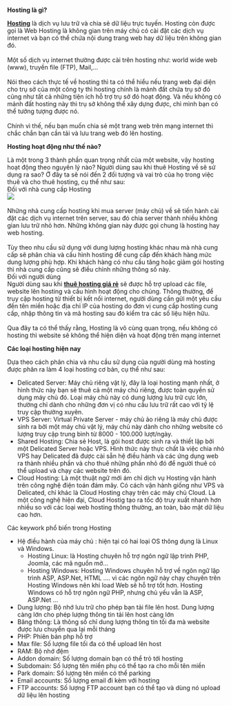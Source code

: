 **Hosting là gì?**

**[Hosting](https://hostingviet.vn/host-la-gi)** là dịch vụ lưu trữ và chia sẻ dữ liệu trực tuyến. Hosting còn được gọi là Web Hosting là không gian trên máy chủ có cài đặt các dịch vụ internet và bạn có thể chứa nội dung trang web hay dữ liệu trên không gian đó.  
   
Một số dịch vụ internet thường được cài trên hosting như: world wide web (www), truyền file (FTP), Mail,...  
   
Nói theo cách thực tế về hosting thì ta có thể hiểu nếu trang web đại diện cho trụ sở của một công ty thì hosting chính là mảnh đất chứa trụ sở đó cũng như tất cả những tiện ích hỗ trợ trụ sở đó hoạt động. Và nếu không có mảnh đất hosting này thì trụ sở không thể xây dựng được, chỉ mình bạn có thể tưởng tượng được nó.  
   
Chính vì thế, nếu bạn muốn chia sẻ một trang web trên mạng internet thì chắc chắn bạn cần tải và lưu trang web đó lên hosting.

**Hosting hoạt động như thế nào?**

Là một trong 3 thành phần quan trọng nhất của một website, vậy hosting hoạt động theo nguyên lý nào? Người dùng sau khi thuê Hosting về sẽ sử dụng ra sao? Ở đây ta sẽ nói đến 2 đối tượng và vai trò của họ trong việc thuê và cho thuê hosting, cụ thể như sau:  
Đối với nhà cung cấp Hosting  
![](http://phuongtanthanh.gov.vn/uploads/news/2020_10/image-20201029105521-2.jpeg)  
   
Những nhà cung cấp hosting khi mua server (máy chủ) về sẽ tiến hành cài đặt các dịch vụ internet trên server, sau đó chia server thành nhiều không gian lưu trữ nhỏ hơn. Những không gian này được gọi chung là hosting hay web hosting.  
   
Tùy theo nhu cầu sử dụng với dung lượng hosting khác nhau mà nhà cung cấp sẽ phân chia và cấu hình hosting để cung cấp đến khách hàng mức dung lượng phù hợp. Khi khách hàng có nhu cầu tăng hoặc giảm gói hosting thì nhà cung cấp cũng sẽ điều chỉnh những thông số này.  
Đối với người dùng  
Người dùng sau khi **[thuê hosting giá rẻ](https://hostingviet.vn/hosting-gia-re)** sẽ được hỗ trợ upload các file, website lên hosting và cấu hình hoạt động cho chúng. Thông thường, để truy cập hosting từ thiết bị kết nối internet, người dùng cần gửi một yêu cầu đến tên miền hoặc địa chỉ IP của hosting do đơn vị cung cấp hosting cung cấp, nhập thông tin và mã hosting sau đó kiểm tra các số liệu hiện hữu.  
   
Qua đây ta có thể thấy rằng, Hosting là vô cùng quan trọng, nếu không có hosting thì website sẽ không thể hiện diện và hoạt động trên mạng internet

**Các loại hosting hiện nay**

Dựa theo cách phân chia và nhu cầu sử dụng của người dùng mà hosting được phân ra làm 4 loại hosting cơ bản, cụ thể như sau:

- Delicated Server: Máy chủ riêng vật lý, đây là loại hosting mạnh nhất, ở hình thức này bạn sẽ thuê cả một máy chủ riêng, được toàn quyền sử dụng máy chủ đó. Loại máy chủ này có dung lượng lưu trữ cực lớn, thường chỉ dành cho những đơn vị có nhu cầu lưu trữ rất cao với tỷ lệ truy cập thường xuyên.
- VPS Server: Virtual Private Server - máy chủ ảo riêng là máy chủ được sinh ra bởi một máy chủ vật lý, máy chủ này dành cho những website có lượng truy cập trung bình từ 8000 - 100.000 lượt/ngày.
- Shared Hosting: Chia sẻ Host, là gói host được sinh ra và thiết lập bởi một Delicated Server hoặc VPS. Hình thức này thực chất là việc chia nhỏ VPS hay Delicated đã được cài sẵn hệ điều hành và các ứng dụng web ra thành nhiều phần và cho thuê những phần nhỏ đó để người thuê có thể upload và chạy các website trên đó.
- Cloud Hosting: Là một thuật ngữ mới ám chỉ dịch vụ Hosting vận hành trên công nghệ điện toán đám mây. Có cách vận hành giống như VPS và Delicated, chỉ khác là Cloud Hosting chạy trên các máy chủ Cloud. Là một công nghệ hiện đại, Cloud Hostig tạo ra tốc độ truy xuất nhanh hơn nhiều so với các loại web hosting thông thường, an toàn, bảo mật dữ liệu cao hơn.

Các keywork phổ biến trong Hosting 

- Hệ điều hành của máy chủ : hiện tại có hai loại OS thông dụng là Linux và Windows.
  - Hosting Linux: là Hosting chuyên hỗ trợ ngôn ngữ lập trình PHP, Joomla, các mã nguồn mở…
  - Hosting Windows: Hosting Windows chuyên hỗ trợ về ngôn ngữ lập trình ASP, ASP.Net, HTML …. vì các ngôn ngữ này chạy chuyên trên Hosting Windows nên khi load Web sẽ hỗ trợ tốt hơn. Hosting Windows có hỗ trợ ngôn ngữ PHP, nhưng chủ yếu vẫn là ASP, ASP.Net …
- Dung lượng: Bộ nhớ lưu trữ cho phép bạn tải file lên host. Dung lượng càng lớn cho phép lượng thông tin tải lên host càng lớn
- Băng thông: Là thông số chỉ dung lượng thông tin tối đa mà website được lưu chuyển qua lại mỗi tháng
- PHP: Phiên bản php hỗ trợ
- Max file: Số lượng file tối đa có thể upload lên host
- RAM: Bộ nhớ đệm
- Addon domain: Số lượng domain bạn có thể trỏ tới hosting
- Subdomain: Số lượng tên miền phụ có thể tạo ra cho mỗi tên miền
- Park domain: Số lượng tên miền có thể parking
- Email accounts: Số lượng email đi kèm với hosting
- FTP accounts: Số lượng FTP account bạn có thể tạo và dùng nó upload dữ liệu lên hosting
